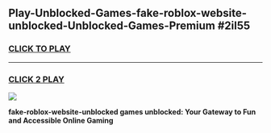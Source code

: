 
## Play-Unblocked-Games-fake-roblox-website-unblocked-Unblocked-Games-Premium #2il55
<h3>
<a href="https://premium.freeplayer.one?title=fake-roblox-website-unblocked&ref=12M">CLICK TO PLAY</a></h3>
<hr>

<h3>
<a href="https://premium.freeplayer.one?title=fake-roblox-website-unblocked&ref=12M">CLICK 2 PLAY</a>
  
</h3>

<a href="https://premium.freeplayer.one?title=fake-roblox-website-unblocked&ref=12M"><img src="https://clearcache.store/games.png"></a>


**fake-roblox-website-unblocked games unblocked: Your Gateway to Fun and Accessible Online Gaming**
